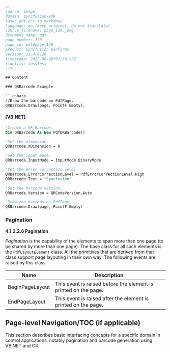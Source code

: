 ```html
<!-- 
source: image
domain: syncfusion-sdk
task: pdf-ocr-to-markdown
language: en (keep original; do not translate)
source_filename: page_120.jpeg
document_name: pdf
page_number: 120
page_id: pdf#page_120
product: Syncfusion Winforms
version: 11.4.0.26
timestamp: 2025-08-09T07:30:53Z
fidelity: lossless
-->

## Content

### QRBarcode Example

```csharp
//Draw the barcode on PdfPage.
QRBarcode.Draw(page, PointF.Empty);
```

#### [VB.NET]

```vb
'Create a QR Barcode.
Dim QRBarcode As New PdfQRBarcode()

'Set the dimension.
QRBarcode.XDimension = 8

'Set the input mode.
QRBarcode.InputMode = InputMode.BinaryMode

'Set the error correction level.
QRBarcode.ErrorCorrectionLevel = PdfErrorCorrectionLevel.High
QRBarcode.Text = "Syncfusion"

'Set the barcode version.
QRBarcode.Version = QRCodeVersion.Auto

'Draw the barcode on PdfPage.
QRBarcode.Draw(page, PointF.Empty)
```

### Pagination

**4.1.2.2.6 Pagination**

*Pagination* is the capability of the elements to span more than one page (to be shared by more than one page). The base class for all such elements is the `PdfLayoutElement` class. All the primitives that are derived from that class support page layouting in their own way. The following events are raised by this class.

| Name              | Description                                                        |
|-------------------|--------------------------------------------------------------------|
| BeginPageLayout   | This event is raised before the element is printed on the page.   |
| EndPageLayout     | This event is raised after the element is printed on the page.    |

## Page-level Navigation/TOC (if applicable)

This section describes basic interfacing concepts for a specific domain in control applications, notably pagination and barcode generation using VB.NET and C#.

<!-- tags: [pagination, barcode generation, VB.NET, C#, Syncfusion] keywords: [QRBarcode, PdfLayoutElement, BeginPageLayout, EndPageLayout, error correction level, text input, syncfusion] -->
```